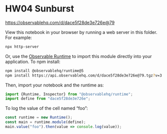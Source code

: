 # HW04 Sunburst

https://observablehq.com/d/dace5f28de3e726e@79

View this notebook in your browser by running a web server in this folder. For
example:

~~~sh
npx http-server
~~~

Or, use the [Observable Runtime](https://github.com/observablehq/runtime) to
import this module directly into your application. To npm install:

~~~sh
npm install @observablehq/runtime@5
npm install https://api.observablehq.com/d/dace5f28de3e726e@79.tgz?v=3
~~~

Then, import your notebook and the runtime as:

~~~js
import {Runtime, Inspector} from "@observablehq/runtime";
import define from "dace5f28de3e726e";
~~~

To log the value of the cell named “foo”:

~~~js
const runtime = new Runtime();
const main = runtime.module(define);
main.value("foo").then(value => console.log(value));
~~~
